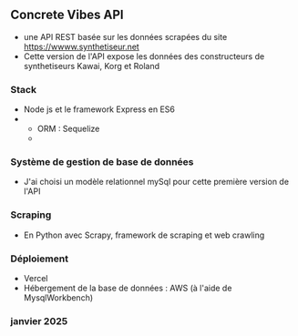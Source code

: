 ﻿## Concrete Vibes API
- une API REST basée sur les données scrapées du site https://wwww.synthetiseur.net
- Cette version de l'API expose les données des constructeurs de synthetiseurs Kawai, Korg et Roland

### Stack
- Node js et le framework Express en ES6
- - ORM : Sequelize
  - 
### Système de gestion de base de données 
- J'ai choisi un modèle relationnel mySql pour cette première version de l'API
### Scraping
- En Python avec Scrapy, framework de scraping et web crawling

### Déploiement
- Vercel
- Hébergement de la base de données : AWS (à l'aide de MysqlWorkbench)

### janvier 2025

